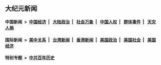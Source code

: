 ## 大纪元新闻

#### 中国新闻 &nbsp;>&nbsp; [中国经济](indexes/ncid283/README.md?05310845) &nbsp;| &nbsp; [大陆政治](indexes/ncid277/README.md?05310845) &nbsp;| &nbsp; [社会万象](indexes/ncid282/README.md?05310845) &nbsp;| &nbsp; [中国人权](indexes/ncid278/README.md?05310845) &nbsp;| &nbsp; [群体事件](indexes/ncid279/README.md?05310845) &nbsp;| &nbsp; [天灾人祸](indexes/ncid280/README.md?05310845)

#### 国际新闻 &nbsp;>&nbsp; [美中关系](indexes/nf1412576/README.md?05310845) &nbsp;| &nbsp; [台湾新闻](indexes/ncid1349361/README.md?05310845) &nbsp;| &nbsp; [香港新闻](indexes/ncid1349362/README.md?05310845) &nbsp;| &nbsp; [美国政治](indexes/ncid1078159/README.md?05310845) &nbsp;| &nbsp; [美国社会](indexes/ncid1078160/README.md?05310845) &nbsp;| &nbsp; [美国经济](indexes/ncid1078158/README.md?05310845)

#### 特别专题 &nbsp;>&nbsp; [中共百年历史](https://github.com/easy2view/epoch-special/blob/master/README.md?05310845)  
